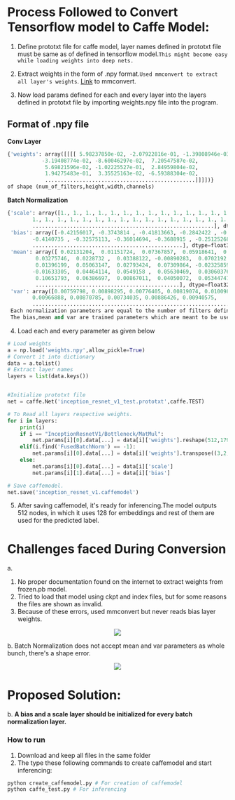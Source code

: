 # Process Followed to Convert Tensorflow model to Caffe Model:

1. Define prototxt file for caffe model, layer names defined in prototxt file must be same as of defined in tensorflow model.```This might become easy while loading weights into deep nets.``` 

2. Extract weights in the form of .npy format.```Used mmconvert to extract all layer's weights```. [Link](https://github.com/microsoft/MMdnn) to mmconvert.

3. Now load params defined for each and every layer into the layers defined in prototxt file by importing weights.npy file into the program.
## Format of .npy file
**Conv Layer**

```python
{'weights': array([[[[ 5.98237850e-02, -2.07922816e-01, -1.39808946e-03,
           -3.19408774e-02, -8.60046297e-02,  7.20547587e-02,
            5.69821596e-02, -1.02225527e-01,  2.84959804e-02,
            1.94275483e-01,  3.35525163e-02, -6.59388304e-02,
            ................................................]]]])}
of shape (num_of_filters,height,width,channels)
```
**Batch Normalization**

```python
{'scale': array([1., 1., 1., 1., 1., 1., 1., 1., 1., 1., 1., 1., 1., 1., 1., 1., 1.,
        1., 1., 1., 1., 1., 1., 1., 1., 1., 1., 1., 1., 1., 1., 1., 1., 1.,
        ..........................................................], dtype=float32),
 'bias': array([-0.42156017, -0.3743814 , -0.41813663, -0.2842422 , -0.22323455,
        -0.4140735 , -0.32575113, -0.36014694, -0.3688915 , -0.25125268,
        ................................................], dtype=float32),
 'mean': array([ 0.02131204,  0.01151724,  0.07367857,  0.05918641,  0.03779788,
         0.03275746,  0.0228732 ,  0.03388122, -0.00890283,  0.0702192 ,
         0.01396199,  0.05063147,  0.02793424,  0.07309864, -0.02325859,
        -0.01633305,  0.04464114,  0.0549158 ,  0.05630469,  0.03060376,
         0.10651793,  0.06386697,  0.00867011,  0.04050072,  0.05344747,
         ..............................................], dtype=float32),
 'var': array([0.00759798, 0.00898295, 0.00776405, 0.00819074, 0.01009827,
        0.00966888, 0.00870785, 0.00734035, 0.00886426, 0.00940575,
        ...................................................................)}
 Each normalization parameters are equal to the number of filters defined for every convolution.
 The bias,mean and var are trained parameters which are meant to be used during inferencing.
```

4. Load each and every parameter as given below
```python
# Load weights
a = np.load('weights.npy',allow_pickle=True)
# Convert it into dictionary
data = a.tolist()
# Extract layer names
layers = list(data.keys())


#Initialize prototxt file
net = caffe.Net('inception_resnet_v1_test.prototxt',caffe.TEST)

# To Read all layers respective weights.
for i in layers: 
    print(i)
    if i == "InceptionResnetV1/Bottleneck/MatMul":
        net.params[i][0].data[...] = data[i]['weights'].reshape(512,1792) 
    elif(i.find('FusedBatchNorm') == -1):
        net.params[i][0].data[...] = data[i]['weights'].transpose((3,2,0,1)) 
    else:
        net.params[i][0].data[...] = data[i]['scale']
        net.params[i][1].data[...] = data[i]['bias']

# Save caffemodel.
net.save('inception_resnet_v1.caffemodel')
````
5. After saving caffemodel, it's ready for inferencing.The model outputs 512 nodes, in which it uses 128 for embeddings and rest of them are used for the predicted label.

# Challenges faced During Conversion

a.
1. No proper documentation found on the internet to extract weights from frozen.pb model.
2. Tried to load that model using ckpt and index files, but for some reasons the files are shown as invalid.
3. Because of these errors, used mmconvert but never reads bias layer weights.

<p align="center">
<img src = "/Net/ss.png">
</p>

b. Batch Normalization does not accept mean and var parameters as whole bunch, there's a shape error.  

<p align="center">
<img src = "/Net/ss1.png">
</p>  

# Proposed Solution:
b.  **A bias and a scale layer should be initialized for every batch normalization layer.**

### How to run
1. Download and keep all files in the same folder
2. The type these following commands to create caffemodel and start inferencing:
```python
python create_caffemodel.py # For creation of caffemodel
python caffe_test.py # For inferencing
```

